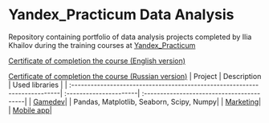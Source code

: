 # Yandex_Practicum Data Analysis
Repository containing portfolio of data analysis projects completed by Ilia Khailov during the training courses at [Yandex_Practicum](https://practicum.yandex.ru)

[Certificate of completion the course (English version)](https://github.com/AstartesXX/yandex_practicum/blob/main/yandex_da_en.pdf)

[Certificate of completion the course (Russian version)](https://github.com/AstartesXX/yandex_practicum/blob/main/yandex_da_ru.pdf)
| Project                                                                    | Description            | Used libraries                            |
| :--------------------------------------------------------------------------| :----------------------| :-----------------------------------------|
| [Gamedev](https://github.com/AstartesXX/yandex_practicum/tree/main/gamedev)|                        |  Pandas, Matplotlib, Seaborn, Scipy, Numpy|
| [Marketing](https://github.com/AstartesXX/yandex_practicum/tree/main/marketing)|
| [Mobile app](https://github.com/AstartesXX/yandex_practicum/tree/main/mobile%20app)|